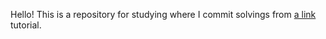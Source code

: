 Hello! This is a repository for studying where I commit solvings from [a link](https://javascript.info/) tutorial.
